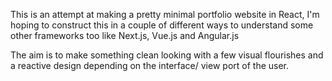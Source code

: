 This is an attempt at making a pretty minimal portfolio website in React, I'm hoping to construct this in a couple of different ways to understand some other frameworks too like Next.js, Vue.js and Angular.js

The aim is to make something clean looking with a few visual flourishes and a reactive design depending on the interface/ view port of the user.


